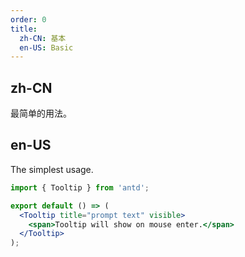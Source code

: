 ```yaml
---
order: 0
title:
  zh-CN: 基本
  en-US: Basic
---
```


## zh-CN

最简单的用法。

## en-US

The simplest usage.

```jsx
import { Tooltip } from 'antd';

export default () => (
  <Tooltip title="prompt text" visible>
    <span>Tooltip will show on mouse enter.</span>
  </Tooltip>
);
```
